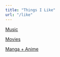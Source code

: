 ```yaml
---
title: "Things I Like"
url: "/like"
---
```


[Music](https://rateyourmusic.com/~miishin)

[Movies](https://letterboxd.com/miishin/)

[Manga + Anime](https://anilist.co/user/miishin/)
